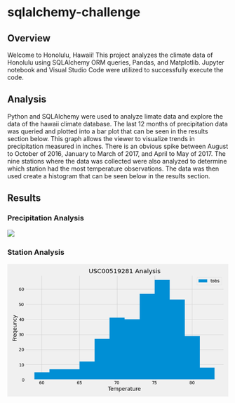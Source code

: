 # sqlalchemy-challenge

## Overview 

Welcome to Honolulu, Hawaii! This project analyzes the climate data of Honolulu using SQLAlchemy ORM queries, Pandas, and Matplotlib. Jupyter notebook and Visual Studio Code were utilized to successfully execute the code. 

## Analysis

Python and SQLAlchemy were used to analyze limate data and explore the data of the hawaii climate database. The last 12 months of precipitation data was queried and plotted into a bar plot that can be seen in the results section below. This graph allows the viewer to visualize trends in precipitation measured in inches. There is an obvious spike between August to October of 2016, January to March of 2017, and April to May of 2017. The nine stations where the data was collected were also analyzed to determine which station had the most temperature observations. The data was then used create a histogram that can be seen below in the results section. 

## Results
### Precipitation Analysis

![](Images/prcp_analysis)

### Station Analysis
![](Images/station_analysis.png)

